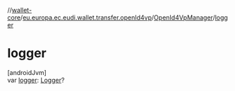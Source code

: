 //[wallet-core](../../../index.md)/[eu.europa.ec.eudi.wallet.transfer.openId4vp](../index.md)/[OpenId4VpManager](index.md)/[logger](logger.md)

# logger

[androidJvm]\
var [logger](logger.md): [Logger](../../eu.europa.ec.eudi.wallet.logging/-logger/index.md)?
